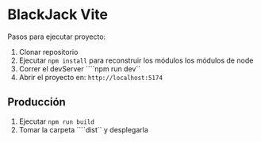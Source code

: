 # BlackJack Vite

Pasos para ejecutar proyecto:

1. Clonar repositorio
2. Ejecutar ```npm install``` para reconstruir los módulos los módulos de node
3. Correr el devServer ````npm run dev``
4. Abrir el proyecto en: ```http://localhost:5174```

## Producción

1. Ejecutar ```npm run build```
2. Tomar la carpeta ````dist`` y desplegarla